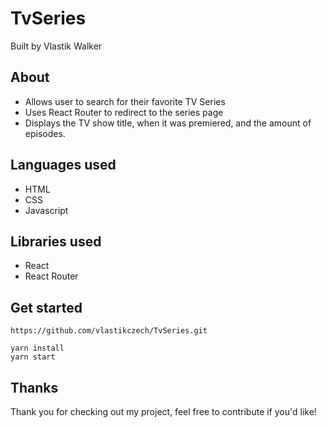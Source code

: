 # TvSeries

Built by Vlastik Walker

## About

* Allows user to search for their favorite TV Series
* Uses React Router to redirect to the series page
* Displays the TV show title, when it was premiered, and the amount of episodes.

## Languages used

* HTML
* CSS
* Javascript

## Libraries used

* React
* React Router

## Get started

```
https://github.com/vlastikczech/TvSeries.git

yarn install
yarn start
```


## Thanks

Thank you for checking out my project, feel free to contribute if you'd like!
